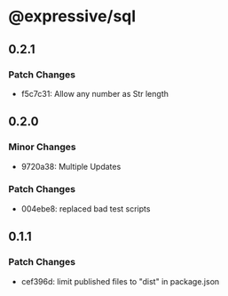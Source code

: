 # @expressive/sql

## 0.2.1

### Patch Changes

- f5c7c31: Allow any number as Str length

## 0.2.0

### Minor Changes

- 9720a38: Multiple Updates

### Patch Changes

- 004ebe8: replaced bad test scripts

## 0.1.1

### Patch Changes

- cef396d: limit published files to "dist" in package.json
